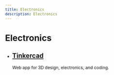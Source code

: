 ```yaml
---
title: Electronics
description: Electronics
---
```


# Electronics

- ## [Tinkercad](https://www.tinkercad.com)
	Web app for 3D design, electronics, and coding.
